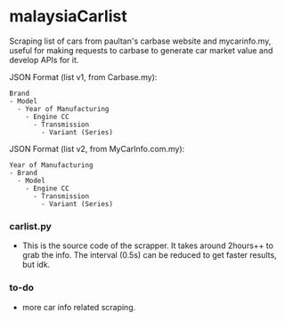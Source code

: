 # malaysiaCarlist
Scraping list of cars from paultan's carbase website and mycarinfo.my, useful for making requests to carbase to generate car market value and develop APIs for it.

JSON Format (list v1, from Carbase.my):
```
Brand
- Model
  - Year of Manufacturing
    - Engine CC
      - Transmission
        - Variant (Series)
 ```

JSON Format (list v2, from MyCarInfo.com.my):
```
Year of Manufacturing
- Brand
  - Model
    - Engine CC
      - Transmission
        - Variant (Series)
 ```

### carlist.py
- This is the source code of the scrapper. It takes around 2hours++ to grab the info. The interval (0.5s) can be reduced to get faster results, but idk.

### to-do
- more car info related scraping.
